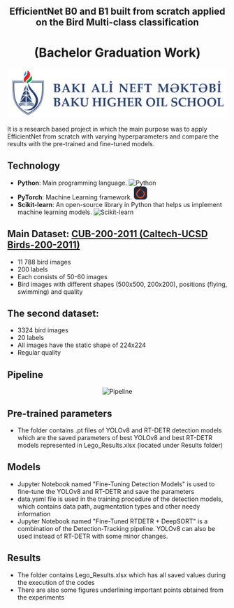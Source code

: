 <div align="center">
   <h2>EfficientNet B0 and B1 built from scratch applied on the Bird Multi-class classification</h2>
   <h1> (Bachelor Graduation Work)</h1>
   <img src = "images/BHOS_logo.png" alt="BHOS Logo">
</div>

It is a research based project in which the main purpose was to apply EfficientNet from scratch with varying hyperparameters and compare the results with the pre-trained and fine-tuned models.

## Technology
- **Python**: Main programming language. <img src="https://img.shields.io/badge/Python-3776AB?style=for-the-badge&logo=python&logoColor=white" alt = "Python" height="30" >
- **PyTorch**: Machine Learning framework. <img src="https://github.com/tandpfun/skill-icons/blob/main/icons/PyTorch-Dark.svg" alt="PyTorch" height="30" />
- **Scikit-learn**: An open-source library in Python that helps us implement machine learning models. <img src="https://upload.wikimedia.org/wikipedia/commons/thumb/0/05/Scikit_learn_logo_small.svg/2560px-Scikit_learn_logo_small.svg.png" alt="Scikit-learn"  height="30" />

## Main Dataset: <a href="https://paperswithcode.com/dataset/cub-200-2011"> CUB-200-2011 (Caltech-UCSD Birds-200-2011) </a> 
- 11 788 bird images
- 200 labels
- Each consists of 50-60 images
- Bird images with different shapes (500x500, 200x200), positions (flying, swimming) and quality

## The second dataset:
- 3324 bird images
- 20 labels
- All images have the static shape of 224x224
- Regular quality

## Pipeline
<div align="center">
   <img src="images/Pipeline_Main.png" alt="Pipeline" width="700">
</div>

## Pre-trained parameters
- The folder contains .pt files of YOLOv8 and RT-DETR detection models which are the saved parameters of best YOLOv8 and best RT-DETR models represented in Lego_Results.xlsx (located under Results folder)

## Models
- Jupyter Notebook named "Fine-Tuning Detection Models" is used to fine-tune the YOLOv8 and RT-DETR and save the parameters
- data.yaml file is used in the training procedure of the detection models, which contains data path, augmentation types and other needy information
- Jupyter Notebook named "Fine-Tuned RTDETR + DeepSORT" is a combination of the Detection-Tracking pipeline. YOLOv8 can also be used instead of RT-DETR with some minor changes.

## Results
- The folder contains Lego_Results.xlsx which has all saved values during the execution of the codes
- There are also some figures underlining important points obtained from the experiments

